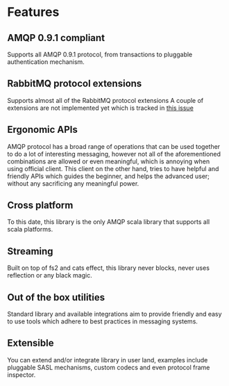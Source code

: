 # Features

## AMQP 0.9.1 compliant
Supports all AMQP 0.9.1 protocol, from transactions to pluggable authentication mechanism.

## RabbitMQ protocol extensions
Supports almost all of the RabbitMQ protocol extensions
A couple of extensions are not implemented yet which is tracked in [this issue](https://github.com/hnaderi/lepus/issues/71)

## Ergonomic APIs
AMQP protocol has a broad range of operations that can be used together to do a lot of interesting messaging,
however not all of the aforementioned combinations are allowed or even meaningful, which is annoying when using official client.
This client on the other hand, tries to have helpful and friendly APIs which guides the beginner, and helps the advanced user; 
without any sacrificing any meaningful power.

## Cross platform
To this date, this library is the only AMQP scala library that supports all scala platforms.

## Streaming
Built on top of fs2 and cats effect, this library never blocks, never uses reflection or any black magic.

## Out of the box utilities
Standard library and available integrations aim to provide friendly and easy to use tools which adhere to best practices
in messaging systems.

## Extensible
You can extend and/or integrate library in user land, examples include pluggable SASL mechanisms, 
custom codecs and even protocol frame inspector.
